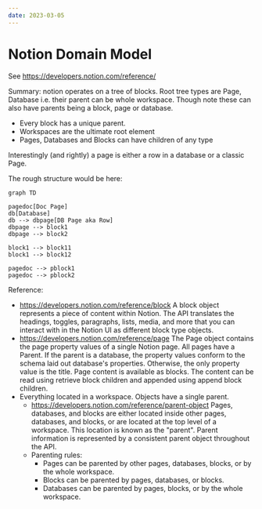 ```yaml
---
date: 2023-03-05
---
```


# Notion Domain Model

See https://developers.notion.com/reference/

Summary: notion operates on a tree of blocks. Root tree types are Page, Database i.e. their parent can be whole workspace. Though note these can also have parents being a block, page or database.

- Every block has a unique parent.
- Workspaces are the ultimate root element
- Pages, Databases and Blocks can have children of any type

Interestingly (and rightly) a page is either a row in a database or a classic Page.

The rough structure would be here:

```mermaid
graph TD

pagedoc[Doc Page]
db[Database]
db --> dbpage[DB Page aka Row]
dbpage --> block1
dbpage --> block2

block1 --> block11
block1 --> block12

pagedoc --> pblock1
pagedoc --> pblock2
```

Reference:

- https://developers.notion.com/reference/block A block object represents a piece of content within Notion. The API translates the headings, toggles, paragraphs, lists, media, and more that you can interact with in the Notion UI as different block type objects.
- https://developers.notion.com/reference/page The Page object contains the page property values of a single Notion page. All pages have a Parent. If the parent is a database, the property values conform to the schema laid out database's properties. Otherwise, the only property value is the title. Page content is available as blocks. The content can be read using retrieve block children and appended using append block children.
- Everything located in a workspace. Objects have a single parent.
  - https://developers.notion.com/reference/parent-object Pages, databases, and blocks are either located inside other pages, databases, and blocks, or are located at the top level of a workspace. This location is known as the "parent". Parent information is represented by a consistent parent object throughout the API.
  - Parenting rules:
    - Pages can be parented by other pages, databases, blocks, or by the whole workspace.
    - Blocks can be parented by pages, databases, or blocks.
    - Databases can be parented by pages, blocks, or by the whole workspace.
